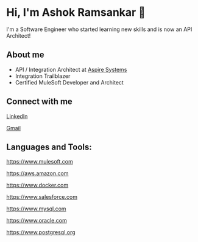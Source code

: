<!--
**ramsankashok/ramsankashok** is a ✨ _special_ ✨ repository because its `README.md` (this file) appears on your GitHub profile.

Here are some ideas to get you started:

- 🔭 I’m currently working on ...
- 🌱 I’m currently learning ...
- 👯 I’m looking to collaborate on ...
- 🤔 I’m looking for help with ...
- 💬 Ask me about ...
- 📫 How to reach me: ...
- 😄 Pronouns: ...
- ⚡ Fun fact: ...
-->
# Hi, I'm Ashok Ramsankar 👋

I'm a Software Engineer who started learning new skills and is now an API Architect!

## About me
- API / Integration Architect at [Aspire Systems](https://www.aspiresys.com/)
- Integration Trailblazer
- Certified MuleSoft Developer and Architect

## Connect with me

[LinkedIn](https://www.linkedin.com/in/ashok-kumar-ramsankar)

[Gmail](ramsankar.ashok@gmail.com)

## Languages and Tools:

https://www.mulesoft.com

https://aws.amazon.com

https://www.docker.com

https://www.salesforce.com

https://www.mysql.com

https://www.oracle.com

https://www.postgresql.org
